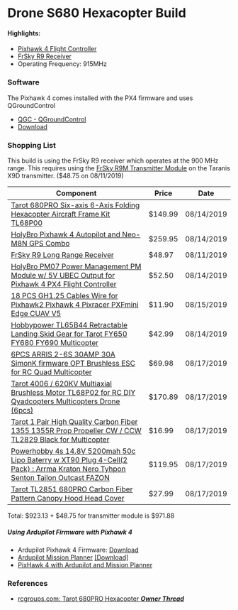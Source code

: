 
# Drone S680 Hexacopter Build


#### Highlights:

- [Pixhawk 4 Flight Controller](https://github.com/ArduPilot/ardupilot/tree/master/libraries/AP_HAL_ChibiOS/hwdef/Pixhawk4)
- [FrSky R9 Receiver](https://www.frsky-rc.com/product/r9/)
- Operating Frequency: 915MHz


### Software

The Pixhawk 4 comes installed with the PX4 firmware and uses QGroundControl

- [QGC - QGroundControl](http://qgroundcontrol.com/)
- [Download](https://docs.qgroundcontrol.com/en/getting_started/download_and_install.html)

### Shopping List

This build is using the FrSky R9 receiver which operates at the 900 MHz range.  This requires using the [FrSky R9M Transmitter Module](https://alofthobbies.com/frsky-r9m-transmitter-module.html) on the Taranis X9D transmitter. ($48.75 on 08/11/2019)

| Component | Price | Date |
| - | - | - |
| [Tarot 680PRO Six-axis 6-Axis Folding Hexacopter Aircraft Frame Kit TL68P00](https://www.amazon.com/gp/product/B00T5VMHJW) | $149.99 | 08/14/2019 |
| [HolyBro Pixhawk 4 Autopilot and Neo-M8N GPS Combo](https://www.amazon.com/gp/product/B07K8RVZ1L) | $259.95 | 08/14/2019 |
| [FrSky R9 Long Range Receiver](https://alofthobbies.com/frsky-r9-long-range-rx.html) | $48.97 | 08/11/2019 |
| [HolyBro PM07 Power Management PM Module w/ 5V UBEC Output for Pixhawk 4 PX4 Flight Controller ](https://www.amazon.com/gp/product/B07SSMM4TY) | $52.50 | 08/14/2019 |
| [18 PCS GH1.25 Cables Wire for Pixhawk2 Pixhawk 4 Pixracer PXFmini Edge CUAV V5 ](https://www.amazon.com/gp/product/B07PLPT2Z6) | $11.90 | 08/15/2019 |
| [Hobbypower TL65B44 Retractable Landing Skid Gear for Tarot FY650 FY680 FY690 Multicopter ](https://www.amazon.com/gp/product/B0142GYATY/) | $42.99 | 08/14/2019 |
| [6PCS ARRIS 2-6S 30AMP 30A SimonK firmware OPT Brushless ESC for RC Quad Multicopter](https://www.amazon.com/gp/product/B00UL4LIM4) | $69.98 | 08/17/2019 |
| [Tarot 4006 / 620KV Multiaxial Brushless Motor TL68P02 for RC DIY Qyadcopters Multicopters Drone (6pcs)](https://www.amazon.com/gp/product/B07SPYQVP7) | $170.89 | 08/17/2019 |
| [Tarot 1 Pair High Quality Carbon Fiber 1355 1355R Prop Propeller CW / CCW TL2829 Black for Multicopter](https://www.amazon.com/gp/product/B00WEDIG0W) | $16.99 | 08/17/2019 |
| [Powerhobby 4s 14.8V 5200mah 50c Lipo Baterry w XT90 Plug 4-Cell(2 Pack) : Arrma Kraton Nero Tyhpon Senton Tailon Outcast FAZON ](https://www.amazon.com/gp/product/B07FY5V694/ref=ppx_yo_dt_b_asin_title_o01_s00?ie=UTF8&psc=1) | $119.95 | 08/17/2019 |
| [Tarot TL2851 680PRO Carbon Fiber Pattern Canopy Hood Head Cover](https://www.amazon.com/gp/product/B016MQAL2M/ref=ppx_yo_dt_b_asin_title_o01_s00?ie=UTF8&psc=1) | $27.99 | 08/17/2019 |


Total: $923.13 + $48.75 for transmitter module is $971.88

##### Using Ardupilot Firmware with Pixhawk 4

- Ardupilot Pixhawk 4 Firmware: [Download](http://firmware.ardupilot.org/Copter/latest/Pixhawk4/)
- [Ardupilot Mission Planner](http://ardupilot.org/planner/)  [[Download]](http://firmware.ardupilot.org/Tools/MissionPlanner/)
- [PixHawk 4 with Ardupilot and Mission Planner](https://www.youtube.com/watch?v=mEECLCmXEXg&list=PLYsWjANuAm4r4idFZY24pP6s1K6ABMU0p)

### References

- [rcgroups.com: Tarot 680PRO Hexacopter *****Owner Thread*****](https://www.rcgroups.com/forums/showthread.php?2063435-Tarot-680PRO-Hexacopter-%2A%2A%2A%2A%2AOwner-Thread%2A%2A%2A%2A%2A/page364)

